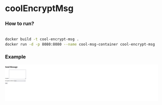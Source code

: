 # coolEncryptMsg

### How to run?

```sh

docker build -t cool-encrypt-msg .
docker run -d -p 8080:8080 --name cool-msg-container cool-encrypt-msg
```
### Example
![Example](https://github.com/mikelovato/coolEncryptMsg/blob/main/docs/example.gif)